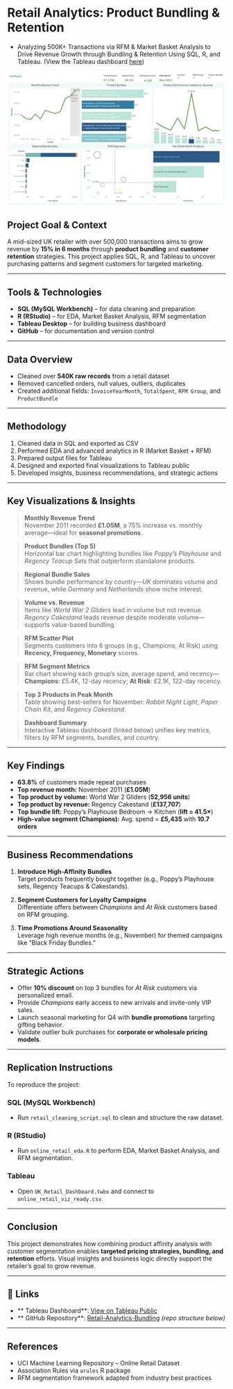 # Retail Analytics: Product Bundling & Retention

- Analyzing 500K+ Transactions via RFM & Market Basket Analysis to Drive Revenue Growth through Bundling & Retention Using SQL, R, and Tableau. (View the Tableau dashboard [here](https://public.tableau.com/views/RetailAnalyticsProductBundlingRetentionDashboard/RetailAnalyticsProductBundlingRetention?:language=en-US&:sid=&:redirect=auth&:display_count=n&:origin=viz_share_link))

![Alt image](https://github.com/anijic/Retail_Analytics_Repo/blob/master/Visualizations/Retail%20Analytics_%20Product%20Bundling%20%26%20Retention.png)

## **Project Goal & Context**  
A mid-sized UK retailer with over 500,000 transactions aims to grow revenue by **15% in 6 months** through **product bundling** and **customer retention** strategies. This project applies SQL, R, and Tableau to uncover purchasing patterns and segment customers for targeted marketing.

---

## **Tools & Technologies**  
- **SQL (MySQL Workbench)** – for data cleaning and preparation  
- **R (RStudio)** – for EDA, Market Basket Analysis, RFM segmentation  
- **Tableau Desktop** – for building business dashboard  
- **GitHub** – for documentation and version control  

---

## **Data Overview**  
- Cleaned over **540K raw records** from a retail dataset  
- Removed cancelled orders, null values, outliers, duplicates  
- Created additional fields: `InvoiceYearMonth`, `TotalSpent`, `RFM Group`, and `ProductBundle`  

---

## **Methodology**  
1. Cleaned data in SQL and exported as CSV  
2. Performed EDA and advanced analytics in R (Market Basket + RFM)  
3. Prepared output files for Tableau  
4. Designed and exported final visualizations to Tableau public  
5. Developed insights, business recommendations, and strategic actions  

---

## **Key Visualizations & Insights**

>  **Monthly Revenue Trend**  
> November 2011 recorded **£1.05M**, a 75% increase vs. monthly average—ideal for **seasonal promotions**.

>  **Product Bundles (Top 5)**  
> Horizontal bar chart highlighting bundles like *Poppy’s Playhouse* and *Regency Teacup Sets* that outperform standalone products.

>  **Regional Bundle Sales**  
> Shows bundle performance by country—*UK* dominates volume and revenue, while *Germany* and *Netherlands* show niche interest.

>  **Volume vs. Revenue**  
> Items like *World War 2 Gliders* lead in volume but not revenue. *Regency Cakestand* leads revenue despite moderate volume—supports value-based bundling.

>  **RFM Scatter Plot**  
> Segments customers into 6 groups (e.g., Champions, At Risk) using **Recency, Frequency, Monetary** scores.

>  **RFM Segment Metrics**  
> Bar chart showing each group’s size, average spend, and recency—**Champions**: £5.4K, 12-day recency; **At Risk**: £2.1K, 122-day recency.

>  **Top 3 Products in Peak Month**  
> Table showing best-sellers for November: *Rabbit Night Light*, *Paper Chain Kit*, and *Regency Cakestand*.

>  **Dashboard Summary**  
> Interactive Tableau dashboard (linked below) unifies key metrics, filters by RFM segments, bundles, and country.

---

## **Key Findings**  
- **63.8%** of customers made repeat purchases  
- **Top revenue month:** November 2011 (**£1.05M**)  
- **Top product by volume:** World War 2 Gliders (**52,956 units**)  
- **Top product by revenue:** Regency Cakestand (**£137,707**)  
- **Top bundle lift:** Poppy’s Playhouse Bedroom → Kitchen (**lift = 41.5×**)  
- **High-value segment (Champions):** Avg. spend = **£5,435** with **10.7 orders**

---

## **Business Recommendations**  
1. **Introduce High-Affinity Bundles**  
   Target products frequently bought together (e.g., Poppy’s Playhouse sets, Regency Teacups & Cakestands).  

2. **Segment Customers for Loyalty Campaigns**  
   Differentiate offers between *Champions* and *At Risk* customers based on RFM grouping.

3. **Time Promotions Around Seasonality**  
   Leverage high revenue months (e.g., November) for themed campaigns like “Black Friday Bundles.”

---

## **Strategic Actions**  
-  Offer **10% discount** on top 3 bundles for *At Risk* customers via personalized email.  
-  Provide *Champions* early access to new arrivals and invite-only VIP sales.  
-  Launch seasonal marketing for Q4 with **bundle promotions** targeting gifting behavior.  
-  Validate outlier bulk purchases for **corporate or wholesale pricing models**.  

---

## Replication Instructions  
To reproduce the project:

### SQL (MySQL Workbench)
- Run `retail_cleaning_script.sql` to clean and structure the raw dataset.

### R (RStudio)
- Run `online_retail_eda.R` to perform EDA, Market Basket Analysis, and RFM segmentation.

### Tableau
- Open `UK_Retail_Dashboard.twbx` and connect to `online_retail_viz_ready.csv`.

---

## **Conclusion**  
This project demonstrates how combining product affinity analysis with customer segmentation enables **targeted pricing strategies, bundling, and retention** efforts. Visual insights and business logic directly support the retailer’s goal to grow revenue.

---

## 🔗 Links  
- ** Tableau Dashboard**: [View on Tableau Public](#)  
- ** GitHub Repository**: [Retail-Analytics-Bundling](#) *(repo structure below)*

---

## **References**  
- UCI Machine Learning Repository – Online Retail Dataset  
- Association Rules via `arules` R package  
- RFM segmentation framework adapted from industry best practices

